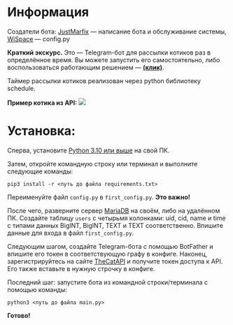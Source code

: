 # Информация

Создатели бота: [JustMarfix](https://github.com/JustMarfix/) — написание бота и обслуживание системы, [WiSpace](https://github.com/WiSpace) — config.py

**Краткий экскурс.**
Это — Telegram-бот для рассылки котиков раз в определённое время.
Вы можете запустить его самостоятельно, либо воспользоваться работающим решением — [**\(клик\)**](https://t.me/kittensender_bot).

Таймер рассылки котиков реализован через python библиотеку schedule.

**Пример котика из API:**
![](https://sun9-east.userapi.com/sun9-20/s/v1/ig2/ltYIRBV5RBWoSbkOUiRqkMq-yOcvHsj9iY6iw_spwQQeXijYP1c1iyvu8SN_Sgxilu5POLRHoR1W1U_nk82favI5.jpg?size=800x600&quality=95&type=album)

# Установка:

Сперва, установите [Python 3.10 или выше](https://www.python.org/) на свой ПК.

Затем, откройте командную строку или терминал и выполните следующие команды:
```
pip3 install -r <путь до файла requirements.txt>
```
Переименуйте файл `config.py` в `first_config.py`. **Это важно!**

После чего, разверните сервер [MariaDB](https://mariadb.com/) на своём, либо на удалённом ПК.
Создайте таблицу `users` с четырьмя колонками: uid, cid, name и time с типами данных BigINT, BigINT, TEXT и TEXT соответственно.
Впишите данные для входа в файл `first_config.py`.

Следующим шагом, создайте Telegram-бота с помощью BotFather и впишите его токен в соответствующую графу в конфиге.
Наконец, зарегистрируйтесь на сайте [TheCatAPI](https://thecatapi.com/) и получите токен доступа к API. Его также вставьте в нужную строчку в конфиге.

Последний шаг: запустите бота из командной строки/терминала с помощью команды:
```
python3 <путь до файла main.py>
```

**Готово!**
